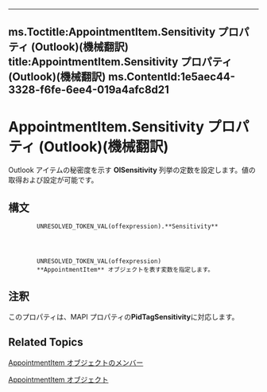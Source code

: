 

---
ms.Toctitle:AppointmentItem.Sensitivity プロパティ (Outlook)(機械翻訳)
title:AppointmentItem.Sensitivity プロパティ (Outlook)(機械翻訳)
ms.ContentId:1e5aec44-3328-f6fe-6ee4-019a4afc8d21
---
# AppointmentItem.Sensitivity プロパティ (Outlook)(機械翻訳)




Outlook アイテムの秘密度を示す **OlSensitivity** 列挙の定数を設定します。値の取得および設定が可能です。

## 構文

            UNRESOLVED_TOKEN_VAL(offexpression).**Sensitivity**




            UNRESOLVED_TOKEN_VAL(offexpression)
            **AppointmentItem** オブジェクトを表す変数を指定します。



## 注釈
このプロパティは、MAPI プロパティの**PidTagSensitivity**に対応します。



## Related Topics

[AppointmentItem オブジェクトのメンバー](c72c459d-6d3c-7a05-aa4a-b1b767ddc0b2.md)

[AppointmentItem オブジェクト](204a409d-654e-27aa-643a-8344c631b82d.md)




